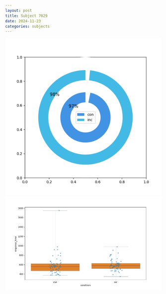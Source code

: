 ```yaml
---
layout: post
title: Subject 7029
date: 2024-11-23
categories: subjects
---
```


![](data/7029/run-8/7029_accuracy_by_condition.png)
![](data/7029/run-8/7029_rt.png)
